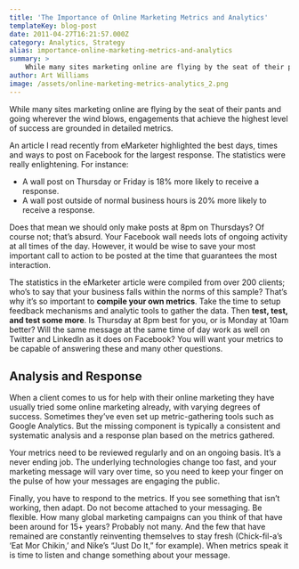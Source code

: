 ```yaml
---
title: 'The Importance of Online Marketing Metrics and Analytics'
templateKey: blog-post
date: 2011-04-27T16:21:57.000Z
category: Analytics, Strategy
alias: importance-online-marketing-metrics-and-analytics
summary: > 
  	While many sites marketing online are flying by the seat of their pants and going wherever the wind blows, engagements that achieve the highest level of success are grounded in detailed metrics.
author: Art Williams
image: /assets/online-marketing-metrics-analytics_2.png
---
```


While many sites marketing online are flying by the seat of their pants and going wherever the wind blows, engagements that achieve the highest level of success are grounded in detailed metrics.

An article I read recently from eMarketer highlighted the best days, times and ways to post on Facebook for the largest response. The statistics were really enlightening. For instance:

*   A wall post on Thursday or Friday is 18% more likely to receive a response.
*   A wall post outside of normal business hours is 20% more likely to receive a response.

Does that mean we should only make posts at 8pm on Thursdays? Of course not; that’s absurd. Your Facebook wall needs lots of ongoing activity at all times of the day. However, it would be wise to save your most important call to action to be posted at the time that guarantees the most interaction.

The statistics in the eMarketer article were compiled from over 200 clients; who’s to say that your business falls within the norms of this sample? That’s why it’s so important to **compile your own metrics**. Take the time to setup feedback mechanisms and analytic tools to gather the data. Then **test, test, and test some more**. Is Thursday at 8pm best for you, or is Monday at 10am better? Will the same message at the same time of day work as well on Twitter and LinkedIn as it does on Facebook? You will want your metrics to be capable of answering these and many other questions.

Analysis and Response
---------------------

When a client comes to us for help with their online marketing they have usually tried some online marketing already, with varying degrees of success. Sometimes they’ve even set up metric-gathering tools such as Google Analytics. But the missing component is typically a consistent and systematic analysis and a response plan based on the metrics gathered.

Your metrics need to be reviewed regularly and on an ongoing basis. It’s a never ending job. The underlying technologies change too fast, and your marketing message will vary over time, so you need to keep your finger on the pulse of how your messages are engaging the public.

Finally, you have to respond to the metrics. If you see something that isn’t working, then adapt. Do not become attached to your messaging. Be flexible. How many global marketing campaigns can you think of that have been around for 15+ years? Probably not many. And the few that have remained are constantly reinventing themselves to stay fresh (Chick-fil-a’s ‘Eat Mor Chikin,’ and Nike’s “Just Do It,” for example). When metrics speak it is time to listen and change something about your message.